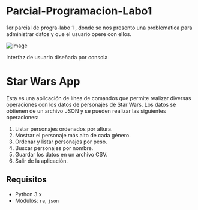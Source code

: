 # Parcial-Programacion-Labo1
1er parcial de progra-labo 1 , donde se nos presento una problematica para administrar datos y que el usuario opere con ellos.


![image](https://github.com/lucas22-f/Parcial-Programacion-Labo1/assets/71677198/6418a6f4-2d48-4d18-a1dd-a1b4eef0f5cd)

Interfaz de usuario diseñada por consola 

# Star Wars App

Esta es una aplicación de línea de comandos que permite realizar diversas operaciones con los datos de personajes de Star Wars. Los datos se obtienen de un archivo JSON y se pueden realizar las siguientes operaciones:

1. Listar personajes ordenados por altura.
2. Mostrar el personaje más alto de cada género.
3. Ordenar y listar personajes por peso.
4. Buscar personajes por nombre.
5. Guardar los datos en un archivo CSV.
6. Salir de la aplicación.

## Requisitos

- Python 3.x
- Módulos: `re`, `json`


